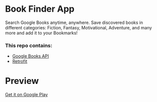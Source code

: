 # Book Finder App

Search Google Books anytime, anywhere. Save discovered books in different categories: Fiction, Fantasy, Motivational, Adventure, and many more and add it to your Bookmarks!

### This repo contains:
* [Google Books API](https://developers.google.com/books/docs/v1/reference/volumes)
* [Retrofit](https://play.google.com/store/apps/details?id=com.bevstudio.wolfbooksapp)

# Preview
[Get it on Google Play](https://play.google.com/store/apps/details?id=com.bevstudio.wolfbooksapp)
